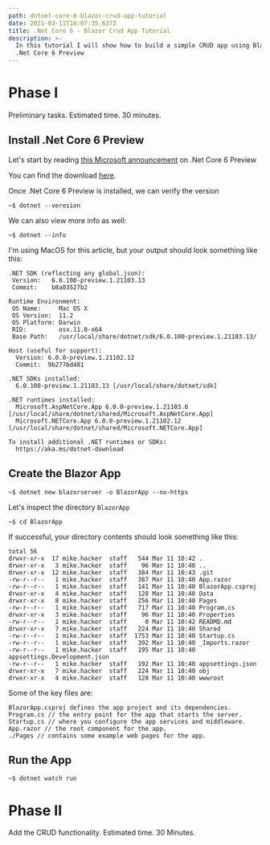 ```yaml
---
path: dotnet-core-6-blazor-crud-app-tutorial
date: 2021-03-11T16:07:35.637Z
title: .Net Core 6 - Blazor Crud App Tutorial
description: >-
  In this tutorial I will show how to build a simple CRUD app using Blazor and
  .Net Core 6 Preview
---
```

# Phase I
Preliminary tasks. Estimated time. 30 minutes.

## Install .Net Core 6 Preview

Let's start by reading [this Microsoft announcement](https://devblogs.microsoft.com/dotnet/announcing-net-6-preview-1/) on .Net Core 6 Preview

You can find the download [here](https://dotnet.microsoft.com/download/dotnet/6.0).

Once .Net Core 6 Preview is installed, we can verify the version

```
~$ dotnet --veresion
```

We can also view more info as well:

```
~$ dotnet --info
```

I'm using MacOS for this article, but your output should look something like this:

```
.NET SDK (reflecting any global.json):
 Version:   6.0.100-preview.1.21103.13
 Commit:    b8a03527b2

Runtime Environment:
 OS Name:     Mac OS X
 OS Version:  11.2
 OS Platform: Darwin
 RID:         osx.11.0-x64
 Base Path:   /usr/local/share/dotnet/sdk/6.0.100-preview.1.21103.13/

Host (useful for support):
  Version: 6.0.0-preview.1.21102.12
  Commit:  9b2776d481

.NET SDKs installed:
  6.0.100-preview.1.21103.13 [/usr/local/share/dotnet/sdk]

.NET runtimes installed:
  Microsoft.AspNetCore.App 6.0.0-preview.1.21103.6 [/usr/local/share/dotnet/shared/Microsoft.AspNetCore.App]
  Microsoft.NETCore.App 6.0.0-preview.1.21102.12 [/usr/local/share/dotnet/shared/Microsoft.NETCore.App]

To install additional .NET runtimes or SDKs:
  https://aka.ms/dotnet-download
```

## Create the Blazor App

```
~$ dotnet new blazorserver -o BlazorApp --no-https
```

Let's inspect the directory `BlazorApp`
```
~$ cd BlazorApp
```
If successful, your directory contents should look something like this:
```
total 56
drwxr-xr-x  17 mike.hacker  staff   544 Mar 11 10:42 .
drwxr-xr-x   3 mike.hacker  staff    96 Mar 11 10:40 ..
drwxr-xr-x  12 mike.hacker  staff   384 Mar 11 10:43 .git
-rw-r--r--   1 mike.hacker  staff   387 Mar 11 10:40 App.razor
-rw-r--r--   1 mike.hacker  staff   141 Mar 11 10:40 BlazorApp.csproj
drwxr-xr-x   4 mike.hacker  staff   128 Mar 11 10:40 Data
drwxr-xr-x   8 mike.hacker  staff   256 Mar 11 10:40 Pages
-rw-r--r--   1 mike.hacker  staff   717 Mar 11 10:40 Program.cs
drwxr-xr-x   3 mike.hacker  staff    96 Mar 11 10:40 Properties
-rw-r--r--   1 mike.hacker  staff     0 Mar 11 10:42 READMD.md
drwxr-xr-x   7 mike.hacker  staff   224 Mar 11 10:40 Shared
-rw-r--r--   1 mike.hacker  staff  1753 Mar 11 10:40 Startup.cs
-rw-r--r--   1 mike.hacker  staff   392 Mar 11 10:40 _Imports.razor
-rw-r--r--   1 mike.hacker  staff   195 Mar 11 10:40 appsettings.Development.json
-rw-r--r--   1 mike.hacker  staff   192 Mar 11 10:40 appsettings.json
drwxr-xr-x   7 mike.hacker  staff   224 Mar 11 10:40 obj
drwxr-xr-x   4 mike.hacker  staff   128 Mar 11 10:40 wwwroot
```

Some of the key files are:
```
BlazorApp.csproj defines the app project and its dependencies.
Program.cs // the entry point for the app that starts the server.
Startup.cs // where you configure the app services and middleware.
App.razor // the root component for the app.
./Pages // contains some example web pages for the app.
```

## Run the App

```
~$ dotnet watch run
```



# Phase II
Add the CRUD functionality. Estimated time. 30 Minutes.

